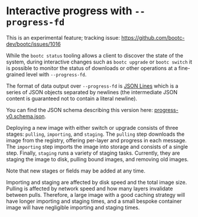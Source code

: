 
# Interactive progress with `--progress-fd`

This is an experimental feature; tracking issue: <https://github.com/bootc-dev/bootc/issues/1016>

While the `bootc status` tooling allows a client to discover the state
of the system, during interactive changes such as `bootc upgrade`
or `bootc switch` it is possible to monitor the status of downloads
or other operations at a fine-grained level with `--progress-fd`.

The format of data output over `--progress-fd` is [JSON Lines](https://jsonlines.org)
which is a series of JSON objects separated by newlines (the intermediate
JSON content is guaranteed not to contain a literal newline).

You can find the JSON schema describing this version here:
[progress-v0.schema.json](progress-v0.schema.json).

Deploying a new image with either switch or upgrade consists
of three stages: `pulling`, `importing`, and `staging`. The `pulling` step
downloads the image from the registry, offering per-layer and progress in
each message. The `importing` step imports the image into storage and consists
of a single step. Finally, `staging` runs a variety of staging
tasks. Currently, they are staging the image to disk, pulling bound images,
and removing old images.

Note that new stages or fields may be added at any time.

Importing and staging are affected by disk speed and the total image size. Pulling
is affected by network speed and how many layers invalidate between pulls.
Therefore, a large image with a good caching strategy will have longer
importing and staging times, and a small bespoke container image will have
negligible importing and staging times.
